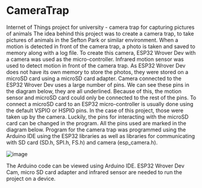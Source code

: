 # CameraTrap
Internet of Things project for university - camera trap for capturing pictures of animals
The idea behind this project was to create a camera trap, to take pictures of animals in the Sefton Park or similar environment.
When a motion is detected in front of the camera trap, a photo is taken and saved to memory along with a log file. 
To create this camera, ESP32 Wrover Dev with a camera was used as the micro-controller. 
Infrared motion sensor was used to detect motion in front of the camera trap. 
As ESP32 Wrover Dev does not have its own memory to store the photos, they were stored on a microSD card using a microSD card adapter. 
Camera connected to the ESP32 Wrover Dev uses a large number of pins. We can see these pins in the diagram below, they are all underlined.
Because of this, the motion sensor and microSD card could only be connected to the rest of the pins. 
To connect a microSD card to an ESP32 micro-controller is usually done using the default VSPIO or HSPIO pins.
In the case of this project, those were taken up by the camera.
Luckily, the pins for interacting with the microSD card can be changed in the program. 
All the pins used are marked in the diagram below. 
Program for the camera trap was programmed using the Arduino IDE 
using the ESP32 libraries as well as libraries for communicating with SD card (SD.h, SPI.h, FS.h) and camera (esp_camera.h). 

![image](https://github.com/Jumblii/CameraTrap/assets/41615708/d34a4a7e-f6cd-45c6-87f7-713b0eb2e256)

The Arduino code can be viewed using Arduino IDE. ESP32 Wrover Dev Cam, micro SD card adapter and infrared sensor are needed to run the project on a device.
